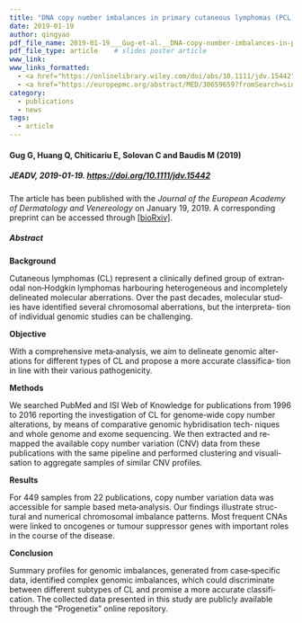 ```yaml
---
title: "DNA copy number imbalances in primary cutaneous lymphomas (PCL)"
date: 2019-01-19
author: qingyao
pdf_file_name: 2019-01-19___Gug-et-al.__DNA-copy-number-imbalances-in-primary-cutaneous-lymphomas,-PCL__JEADV.pdf
pdf_file_type: article    # slides poster article
www_link:
www_links_formatted:
  - <a href="https://onlinelibrary.wiley.com/doi/abs/10.1111/jdv.15442" target="_blank">[JEADV article page]</a>
  - <a href="https://europepmc.org/abstract/MED/30659659?fromSearch=singleResult&fromQuery=30659659">[Europe PMC]</a>
category:
  - publications
  - news
tags:
  - article
---
```


#### Gug G, Huang Q, Chiticariu E, Solovan C and Baudis M  (2019)
##### JEADV, 2019-01-19. https://doi.org/10.1111/jdv.15442

<!--more-->

The article has been published with the _Journal of the European Academy of Dermatology and Venereology_ on January 19, 2019. A corresponding preprint can be accessed through <a href="https://www.biorxiv.org/content/early/2018/09/14/417766" target="_blank">[bioRxiv]</a>.
##### Abstract

**Background**

Cutaneous lymphomas (CL) represent a clinically defined group of extran‐ odal non‐Hodgkin lymphomas harbouring heterogeneous and incompletely delineated molecular aberrations. Over the past decades, molecular stud‐ ies have identified several chromosomal aberrations, but the interpreta‐ tion of individual genomic studies can be challenging.

**Objective**

With a comprehensive meta‐analysis, we aim to delineate genomic alter‐ ations for different types of CL and propose a more accurate classifica‐ tion in line with their various pathogenicity.

**Methods**

We searched PubMed and ISI Web of Knowledge for publications from 1996 to 2016 reporting the investigation of CL for genome‐wide copy number alterations, by means of comparative genomic hybridisation tech‐ niques and whole genome and exome sequencing. We then extracted and re‐mapped the available copy number variation (CNV) data from these publications with the same pipeline and performed clustering and visuali‐ sation to aggregate samples of similar CNV profiles.

**Results**

For 449 samples from 22 publications, copy number variation data was accessible for sample based meta‐analysis. Our findings illustrate struc‐ tural and numerical chromosomal imbalance patterns. Most frequent CNAs were linked to oncogenes or tumour suppressor genes with important roles in the course of the disease.

**Conclusion**

Summary profiles for genomic imbalances, generated from case‐specific data, identified complex genomic imbalances, which could discriminate between different subtypes of CL and promise a more accurate classifi‐ cation. The collected data presented in this study are publicly available through the “Progenetix” online repository.